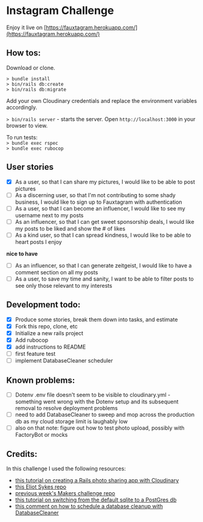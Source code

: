 Instagram Challenge
===================

Enjoy it live on [https://fauxtagram.herokuapp.com/](https://fauxtagram.herokuapp.com/)

## How tos:

Download or clone.

`> bundle install`  
`> bin/rails db:create`  
`> bin/rails db:migrate`  

Add your own Cloudinary credentials and replace the environment variables accordingly.

`> bin/rails server` - starts the server. Open `http://localhost:3000` in your browser to view.

To run tests:  
`> bundle exec rspec`  
`> bundle exec rubocop`  


## User stories

- [x] As a user, so that I can share my pictures, I would like to be able to post pictures
- [ ] As a discerning user, so that I'm not contributing to some shady business, I would like to sign up to Fauxtagram with authentication
- [ ] As a user, so that I can become an influencer, I would like to see my username next to my posts
- [ ] As an influencer, so that I can get sweet sponsorship deals, I would like my posts to be liked and show the # of likes
- [ ] As a kind user, so that I can spread kindness, I would like to be able to heart posts I enjoy

**nice to have**

- [ ] As an influencer, so that I can generate zeitgeist, I would like to have a comment section on all my posts
- [ ] As a user, to save my time and sanity, I want to be able to filter posts to see only those relevant to my interests

## Development todo: 

- [x] Produce some stories, break them down into tasks, and estimate
- [x] Fork this repo, clone, etc
- [x] Initialize a new rails project
- [x] Add rubocop
- [x] add instructions to README
- [ ] first feature test
- [ ] implement DatabaseCleaner scheduler

## Known problems:
- [ ] Dotenv .env file doesn't seem to be visible to cloudinary.yml - something went wrong with the Dotenv setup and its subsequent removal to resolve deployment problems
- [ ] need to add DatabaseCleaner to sweep and mop across the production db as my cloud storage limit is laughably low
- [ ] also on that note: figure out how to test photo upload, possibly with FactoryBot or mocks

## Credits:

In this challenge I used the following resources:

- [this tutorial on creating a Rails photo sharing app with Cloudinary](https://pusher.com/tutorials/photo-sharing-ruby-rails)
- [this Eliot Sykes repo](https://gist.github.com/eliotsykes/6fc16f428d4e6bb9b32d)
- [previous week's Makers challenge repo](https://github.com/bengscott2/acebook-livewire)
- [this tutorial on switching from the default sqlite to a PostGres db](https://www.daveferrara1.com/ruby-in-rails-switch-from-sqlite3-to-postgres/)
- [this comment on how to schedule a database cleanup with DatabaseCleaner](https://gist.github.com/zulhfreelancer/ea140d8ef9292fa9165e#gistcomment-2813124)
